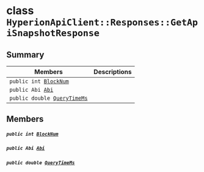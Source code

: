 # class `HyperionApiClient::Responses::GetApiSnapshotResponse` 

## Summary

 Members                                | Descriptions                                
----------------------------------------|---------------------------------------------
`public int `[`BlockNum`](#class_hyperion_api_client_1_1_responses_1_1_get_api_snapshot_response_1a5c75360929c5cb4353443f5c28de94dd) | 
`public Abi `[`Abi`](#class_hyperion_api_client_1_1_responses_1_1_get_api_snapshot_response_1aa84f289bd4484628fdcf79ed37202521) | 
`public double `[`QueryTimeMs`](#class_hyperion_api_client_1_1_responses_1_1_get_api_snapshot_response_1aaed05a434b4de2c0ca564fe4e3d8a2ec) | 

## Members

##### `public int `[`BlockNum`](#class_hyperion_api_client_1_1_responses_1_1_get_api_snapshot_response_1a5c75360929c5cb4353443f5c28de94dd) 

##### `public Abi `[`Abi`](#class_hyperion_api_client_1_1_responses_1_1_get_api_snapshot_response_1aa84f289bd4484628fdcf79ed37202521) 

##### `public double `[`QueryTimeMs`](#class_hyperion_api_client_1_1_responses_1_1_get_api_snapshot_response_1aaed05a434b4de2c0ca564fe4e3d8a2ec) 

